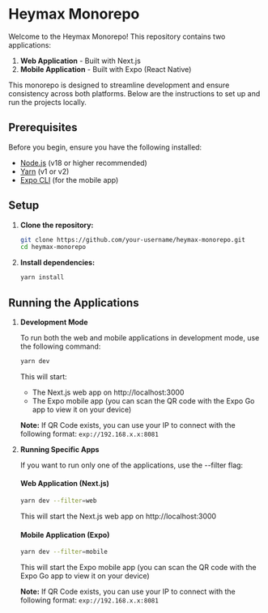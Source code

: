 # Heymax Monorepo

Welcome to the Heymax Monorepo! This repository contains two applications:

1. **Web Application** - Built with Next.js
2. **Mobile Application** - Built with Expo (React Native)

This monorepo is designed to streamline development and ensure consistency across both platforms. Below are the instructions to set up and run the projects locally.

## Prerequisites

Before you begin, ensure you have the following installed:

- [Node.js](https://nodejs.org/) (v18 or higher recommended)
- [Yarn](https://yarnpkg.com/) (v1 or v2)
- [Expo CLI](https://docs.expo.dev/get-started/installation/) (for the mobile app)

## Setup

1. **Clone the repository:**
    ```bash
    git clone https://github.com/your-username/heymax-monorepo.git
    cd heymax-monorepo
    ```

2. **Install dependencies:**
    ```bash
    yarn install
    ```

## Running the Applications

1. **Development Mode**

    To run both the web and mobile applications in development mode, use the following command:

    ```bash
    yarn dev
    ```

    This will start:
    - The Next.js web app on http://localhost:3000
    - The Expo mobile app (you can scan the QR code with the Expo Go app to view it on your device)

    **Note:** If QR Code exists, you can use your IP to connect with the following format: `exp://192.168.x.x:8081`

2. **Running Specific Apps**

    If you want to run only one of the applications, use the --filter flag:

    #### Web Application (Next.js)

    ```bash
    yarn dev --filter=web
    ```

    This will start the Next.js web app on http://localhost:3000

    #### Mobile Application (Expo)

    ```bash
    yarn dev --filter=mobile
    ```

    This will start the Expo mobile app (you can scan the QR code with the Expo Go app to view it on your device)

    **Note:** If QR Code exists, you can use your IP to connect with the following format: `exp://192.168.x.x:8081`